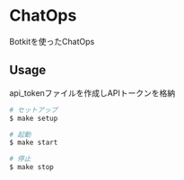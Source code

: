 # ChatOps

Botkitを使ったChatOps

## Usage

api_tokenファイルを作成しAPIトークンを格納

```sh
# セットアップ
$ make setup

# 起動
$ make start

# 停止
$ make stop
```
